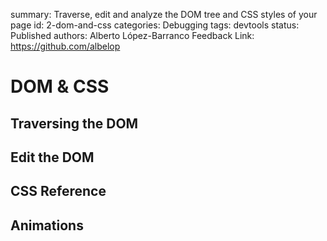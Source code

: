 summary: Traverse, edit and analyze the DOM tree and CSS styles of your page
id: 2-dom-and-css
categories: Debugging
tags: devtools
status: Published 
authors: Alberto López-Barranco
Feedback Link: https://github.com/albelop

# DOM & CSS
<!-- ------------------------ -->

## Traversing the DOM


<!-- ------------------------ -->

## Edit the DOM

<!-- ------------------------ -->

## CSS Reference


<!-- ------------------------ -->

## Animations